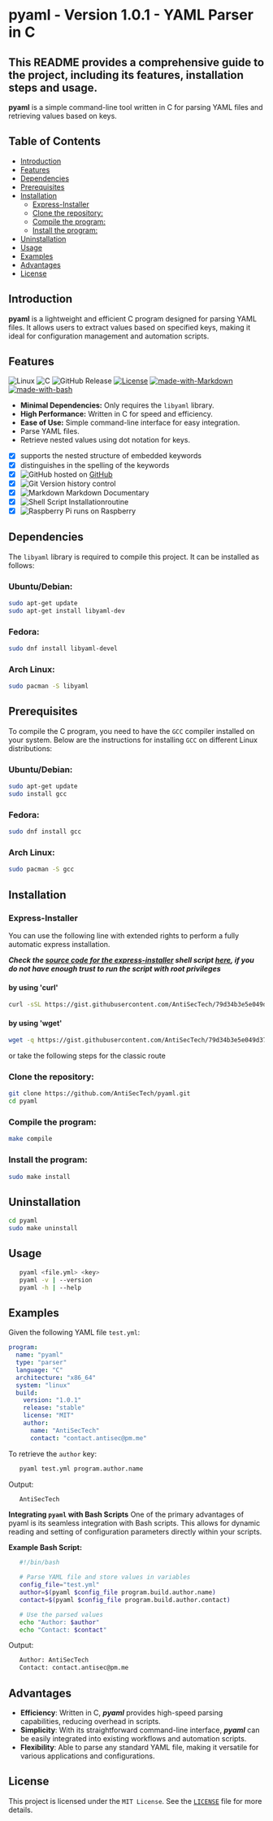 # pyaml - Version 1.0.1 - YAML Parser in C
This README provides a comprehensive guide to the project, including its features, installation steps and usage.
---
**pyaml** is a simple command-line tool written in C for parsing YAML files and retrieving values based on keys.

## Table of Contents
  - [Introduction](#introduction)
  - [Features](#features)
  - [Dependencies](#dependencies)
  - [Prerequisites](#prerequisites)
  - [Installation](#installation)
    - [Express-Installer](#express-installer)
    - [Clone the repository:](#clone-the-repository)
    - [Compile the program:](#compile-the-program)
    - [Install the program:](#install-the-program)
  - [Uninstallation](#uninstallation)
  - [Usage](#usage)
  - [Examples](#examples)
  - [Advantages](#advantages)
  - [License](#license)

## Introduction
**pyaml** is a lightweight and efficient C program designed for parsing YAML files. It allows users to extract values based on specified keys, making it ideal for configuration management and automation scripts.

## Features
![Linux](https://img.shields.io/badge/Linux-FCC624?style=for-the-badge&logo=linux&logoColor=black)
![C](https://img.shields.io/badge/c-%2300599C.svg?style=for-the-badge&logo=c&logoColor=white)
![GitHub Release](https://img.shields.io/github/v/release/AntiSecTech/pyaml)
[![License](https://img.shields.io/badge/License-MIT-blue.svg)](LICENSE)
[![made-with-Markdown](https://img.shields.io/badge/Made%20with-Markdown-1f425f.svg)](http://commonmark.org)
[![made-with-bash](https://img.shields.io/badge/Made%20with-Bash-1f425f.svg)](https://www.gnu.org/software/bash/)

- **Minimal Dependencies:** Only requires the `libyaml` library.
- **High Performance:** Written in C for speed and efficiency.
- **Ease of Use:** Simple command-line interface for easy integration.
- Parse YAML files.
- Retrieve nested values using dot notation for keys.

* [X] supports the nested structure of embedded keywords
* [X] distinguishes in the spelling of the keywords
* [X] ![GitHub](https://img.shields.io/badge/github-%23121011.svg?style=for-the-badge&logo=github&logoColor=white) hosted on [GitHub](https://github.com/AntiSecTech/pyaml)
* [X] ![Git](https://img.shields.io/badge/git-%23F05033.svg?style=for-the-badge&logo=git&logoColor=white) Version history control
* [X] ![Markdown](https://img.shields.io/badge/markdown-%23000000.svg?style=for-the-badge&logo=markdown&logoColor=white) Markdown Documentary
* [X] ![Shell Script](https://img.shields.io/badge/shell_script-%23121011.svg?style=for-the-badge&logo=gnu-bash&logoColor=white) Installationroutine
* [X] ![Raspberry Pi](https://img.shields.io/badge/-RaspberryPi-C51A4A?style=for-the-badge&logo=Raspberry-Pi) runs on Raspberry

## Dependencies
The `libyaml` library is required to compile this project. It can be installed as follows:
### Ubuntu/Debian:
```sh
sudo apt-get update
sudo apt-get install libyaml-dev
```
### Fedora:

```sh
sudo dnf install libyaml-devel
```
### Arch Linux:
```sh
sudo pacman -S libyaml
```

## Prerequisites
To compile the C program, you need to have the `GCC` compiler installed on your system. Below are the instructions for installing `GCC` on different Linux distributions:
### Ubuntu/Debian:
```sh
sudo apt-get update
sudo install gcc
```
### Fedora:

```sh
sudo dnf install gcc
```
### Arch Linux:
```sh
sudo pacman -S gcc
```

## Installation
### Express-Installer
You can use the following line with extended rights to perform a fully automatic express installation.

***Check the [source code for the express-installer](https://gist.github.com/AntiSecTech/79d34b3e5e049d37323c3267d136a4d5) shell script [here](https://gist.github.com/AntiSecTech/79d34b3e5e049d37323c3267d136a4d5), if you do not have enough trust to run the script with root privileges***
#### by using 'curl'
```sh
curl -sSL https://gist.githubusercontent.com/AntiSecTech/79d34b3e5e049d37323c3267d136a4d5/raw/7bcfb55ff2b186f3d960eb7366497fc4025cd532/pyaml-deb_installer.sh -o pyaml-installer.sh && chmod +x ./pyaml-installer.sh && sudo ./pyaml-installer.sh
```
#### by using 'wget'
```sh
wget -q https://gist.githubusercontent.com/AntiSecTech/79d34b3e5e049d37323c3267d136a4d5/raw/7bcfb55ff2b186f3d960eb7366497fc4025cd532/pyaml-deb_installer.sh -O pyaml-installer.sh && chmod +x ./pyaml-installer.sh && sudo ./pyaml-installer.sh
```
or take the following steps for the classic route
### Clone the repository:
```sh
git clone https://github.com/AntiSecTech/pyaml.git
cd pyaml
```

### Compile the program:
```sh
make compile
```
### Install the program:
```sh
sudo make install
```
## Uninstallation
```sh
cd pyaml
sudo make uninstall
```

## Usage
```sh
   pyaml <file.yml> <key>
   pyaml -v | --version
   pyaml -h | --help
```

## Examples
Given the following YAML file `test.yml`:
```yaml
program:
  name: "pyaml"
  type: "parser"
  language: "C"
  architecture: "x86_64"
  system: "linux"
  build:
    version: "1.0.1"
    release: "stable"
    license: "MIT"
    author:
      name: "AntiSecTech"
      contact: "contact.antisec@pm.me"
```
To retrieve the `author` key:
```sh
   pyaml test.yml program.author.name
```
Output:
```sh
   AntiSecTech
```
**Integrating `pyaml` with Bash Scripts**
One of the primary advantages of pyaml is its seamless integration with Bash scripts. This allows for dynamic reading and setting of configuration parameters directly within your scripts.

**Example Bash Script:**
```sh
   #!/bin/bash

   # Parse YAML file and store values in variables
   config_file="test.yml"
   author=$(pyaml $config_file program.build.author.name)
   contact=$(pyaml $config_file program.build.author.contact)

   # Use the parsed values
   echo "Author: $author"
   echo "Contact: $contact"
```
Output:
```sh
   Author: AntiSecTech
   Contact: contact.antisec@pm.me
```

## Advantages
- **Efficiency**: Written in C, ***pyaml*** provides high-speed parsing capabilities, reducing overhead in scripts.
- **Simplicity**: With its straightforward command-line interface, ***pyaml*** can be easily integrated into existing workflows and automation scripts.
- **Flexibility**: Able to parse any standard YAML file, making it versatile for various applications and configurations.

## License
This project is licensed under the `MIT License`. See the [`LICENSE`](https://raw.githubusercontent.com/AntiSecTech/pyaml/main/LICENSE) file for more details.
